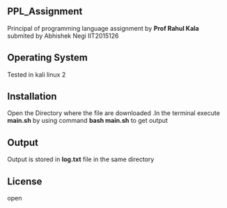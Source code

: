 ## PPL_Assignment

Principal of programming language assignment  by **Prof Rahul Kala**  submited by Abhishek Negi IIT2015126
## Operating System
Tested in kali linux 2
## Installation
Open the Directory where the file are downloaded .In the terminal execute **main.sh** by using command **bash main.sh** to get output


## Output
Output is stored in **log.txt** file in the same directory 
## License
 open 

